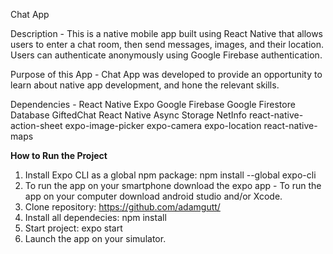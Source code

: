 Chat App

Description - 
This is a native mobile app built using React Native that allows users to enter a chat room, then send messages, images, and their location. Users can authenticate anonymously using Google Firebase authentication. 

Purpose of this App - 
Chat App was developed to provide an opportunity to learn about native app development, and hone the relevant skills.

Dependencies - 
React Native
Expo
Google Firebase
Google Firestore Database
GiftedChat
React Native Async Storage
NetInfo
react-native-action-sheet
expo-image-picker
expo-camera
expo-location
react-native-maps

**How to Run the Project**

1. Install Expo CLI as a global npm package: npm install --global expo-cli
2. To run the app on your smartphone download the expo app - To run the app on your computer download android studio and/or Xcode.
3. Clone repository: https://github.com/adamgutt/
4. Install all dependecies: npm install
5. Start project: expo start
6. Launch the app on your simulator.
